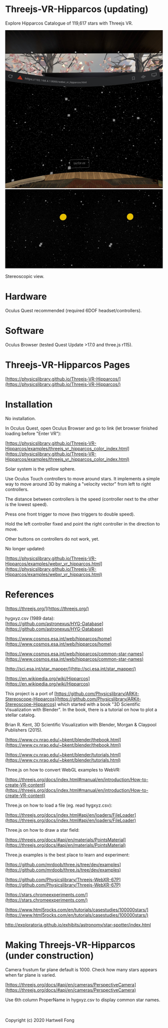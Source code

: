 # Threejs-VR-Hipparcos (updating)

Explore Hipparcos Catalogue of 119,617 stars with Threejs VR.

<img src="images/com.oculus.vrshell-20200110-171622.jpg" width="640">

<img src="images/IMG_5061.jpg" width="640">

Stereoscopic view.

# Hardware

Oculus Quest recommended (required 6DOF headset/controllers).<br>

# Software

Oculus Browser (tested Quest Update >17.0 and three.js r115).

# Threejs-VR-Hipparcos Pages

[https://physicslibrary.github.io/Threejs-VR-Hipparcos/](https://physicslibrary.github.io/Threejs-VR-Hipparcos/)

# Installation

No installation.<br>

In Oculus Quest, open Oculus Browser and go to link (let browser finished loading before "Enter VR"):<br>

[https://physicslibrary.github.io/Threejs-VR-Hipparcos/examples/threejs_vr_hipparcos_color_index.html](https://physicslibrary.github.io/Threejs-VR-Hipparcos/examples/threejs_vr_hipparcos_color_index.html)

Solar system is the yellow sphere.<br>

Use Oculus Touch controllers to move around stars. It implements a simple way to move around 3D by making a "velocity vector" from left to right controllers.<br>

The distance between controllers is the speed (controller next to the other is the lowest speed).<br>

Press one front trigger to move (two triggers to double speed).<br>

Hold the left controller fixed and point the right controller in the direction to move.<br>

Other buttons on controllers do not work, yet.<br>

No longer updated:

[https://physicslibrary.github.io/Threejs-VR-Hipparcos/examples/webxr_vr_hipparcos.html](https://physicslibrary.github.io/Threejs-VR-Hipparcos/examples/webxr_vr_hipparcos.html)

# References

[https://threejs.org/](https://threejs.org/)

hygxyz.csv (1989 data):<br>
[https://github.com/astronexus/HYG-Database](https://github.com/astronexus/HYG-Database)

[https://www.cosmos.esa.int/web/hipparcos/home](https://www.cosmos.esa.int/web/hipparcos/home)

[https://www.cosmos.esa.int/web/hipparcos/common-star-names](https://www.cosmos.esa.int/web/hipparcos/common-star-names)

[http://sci.esa.int/star_mapper/](http://sci.esa.int/star_mapper/)

[https://en.wikipedia.org/wiki/Hipparcos](https://en.wikipedia.org/wiki/Hipparcos)

This project is a port of [https://github.com/Physicslibrary/ARKit-Stereoscope-Hipparcos](https://github.com/Physicslibrary/ARKit-Stereoscope-Hipparcos) which started with a book "3D Scientific Visualization with Blender". In the book, there is a tutorial on how to plot a stellar catalog.

Brian R. Kent, 3D Scientific Visualization with Blender, Morgan & Claypool Publishers (2015).

[https://www.cv.nrao.edu/~bkent/blender/thebook.html](https://www.cv.nrao.edu/~bkent/blender/thebook.html)

[https://www.cv.nrao.edu/~bkent/blender/tutorials.html](https://www.cv.nrao.edu/~bkent/blender/tutorials.html)

Three.js on how to convert WebGL examples to WebVR:

[https://threejs.org/docs/index.html#manual/en/introduction/How-to-create-VR-content](https://threejs.org/docs/index.html#manual/en/introduction/How-to-create-VR-content)

Three.js on how to load a file (eg. read hygxyz.csv):

[https://threejs.org/docs/index.html#api/en/loaders/FileLoader](https://threejs.org/docs/index.html#api/en/loaders/FileLoader)

Three.js on how to draw a star field:

[https://threejs.org/docs/#api/en/materials/PointsMaterial](https://threejs.org/docs/#api/en/materials/PointsMaterial)

Three.js examples is the best place to learn and experiment:

[https://github.com/mrdoob/three.js/tree/dev/examples](https://github.com/mrdoob/three.js/tree/dev/examples)

[https://github.com/Physicslibrary/Threejs-WebXR-67P](https://github.com/Physicslibrary/Threejs-WebXR-67P)

[https://stars.chromeexperiments.com/](https://stars.chromeexperiments.com/)

[https://www.html5rocks.com/en/tutorials/casestudies/100000stars/](https://www.html5rocks.com/en/tutorials/casestudies/100000stars/)

http://exploratoria.github.io/exhibits/astronomy/star-spotter/index.html

# Making Threejs-VR-Hipparcos (under construction)

Camera frustum far plane default is 1000. Check how many stars appears when far plane is varied.<br>

[https://threejs.org/docs/#api/en/cameras/PerspectiveCamera](https://threejs.org/docs/#api/en/cameras/PerspectiveCamera)

Use 6th column ProperName in hygxyz.csv to display common star names.<br>

<br><br>Copyright (c) 2020 Hartwell Fong
